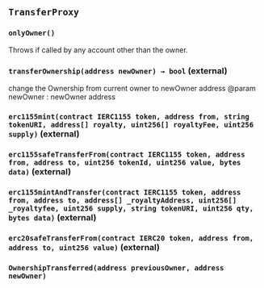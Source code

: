 ## `TransferProxy`





### `onlyOwner()`



Throws if called by any account other than the owner.


### `transferOwnership(address newOwner) → bool` (external)

change the Ownership from current owner to newOwner address
        @param newOwner : newOwner address



### `erc1155mint(contract IERC1155 token, address from, string tokenURI, address[] royalty, uint256[] royaltyFee, uint256 supply)` (external)





### `erc1155safeTransferFrom(contract IERC1155 token, address from, address to, uint256 tokenId, uint256 value, bytes data)` (external)





### `erc1155mintAndTransfer(contract IERC1155 token, address from, address to, address[] _royaltyAddress, uint256[] _royaltyfee, uint256 supply, string tokenURI, uint256 qty, bytes data)` (external)





### `erc20safeTransferFrom(contract IERC20 token, address from, address to, uint256 value)` (external)






### `OwnershipTransferred(address previousOwner, address newOwner)`





